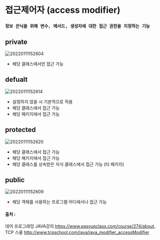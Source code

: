 # 접근제어자 (access modifier)

### `정보 은닉을 위해 변수, 메서드, 생성자에 대한 접근 권한을 지정하는 기능`

## private
![20220111152604](https://user-images.githubusercontent.com/78770230/148892136-cb687714-3791-495f-be9d-2430a41eb91a.jpg)

- 해당 클래스에서만 접근 가능

## defualt
![20220111152614](https://user-images.githubusercontent.com/78770230/148892161-a77db3e9-ae99-4894-9eef-d897d86a2076.jpg)

- 설정하지 않을 시 기본적으로 적용
- 해당 클래스에서 접근 가능
- 해당 패키지에서 접근 가능

## protected
![20220111152620](https://user-images.githubusercontent.com/78770230/148892176-b772848c-1baa-4a47-9dae-b32678f3c124.jpg)

- 해당 클래스에서 접근 가능
- 해당 패키지에서 접근 가능
- 해당 클래스를 상속받은 자식 클래스에서 접근 가능 (타 패키지)

## public
![20220111152609](https://user-images.githubusercontent.com/78770230/148892147-09a85fe5-adb8-41dd-ab8e-e8b35dc52243.jpg)

- 해당 객체를 사용하는 프로그램 어디에서나 접근 가능


#### 출처 : 
데어 프로그래밍 JAVA강의 <https://www.easyupclass.com/course/274/about>,  
TCP 스쿨 <http://www.tcpschool.com/java/java_modifier_accessModifier>
